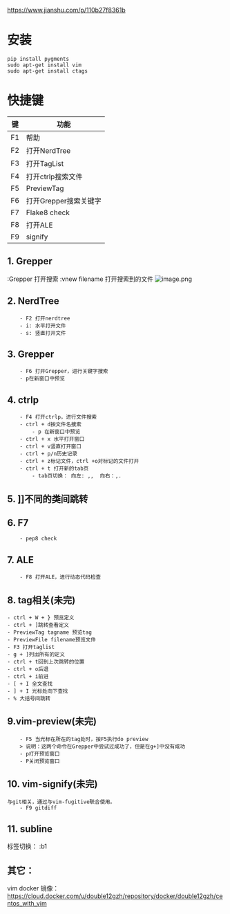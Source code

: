 https://www.jianshu.com/p/110b27f8361b

# 安装
```
pip install pygments
sudo apt-get install vim
sudo apt-get install ctags
```


# 快捷键
|键|功能|
|---|----------------			 |
|F1|帮助                                  |
|F2|打开NerdTree         			|
|F3|打开TagList					   |
|F4|打开ctrlp搜索文件				|
|F5|PreviewTag						|
|F6|打开Grepper搜索关键字   |
|F7|Flake8 check					|
|F8|打开ALE							  |
|F9|signify								   |
## 1. Grepper
:Grepper 打开搜索
 :vnew filename 打开搜索到的文件
![image.png](https://img-blog.csdnimg.cn/20181228113940322.png?x-oss-process=image/watermark,type_ZmFuZ3poZW5naGVpdGk,shadow_10,text_aHR0cHM6Ly9ibG9nLmNzZG4ubmV0L2d6aG91Yw==,size_16,color_FFFFFF,t_70)

## 2. NerdTree
		- F2 打开nerdtree
		- i: 水平打开文件
		- s: 竖直打开文件
## 3. Grepper
		- F6 打开Grepper，进行关键字搜索
		- p在新窗口中预览 

## 4. ctrlp
		- F4 打开ctrlp，进行文件搜索
		- ctrl + d按文件名搜索
			- p 在新窗口中预览
		- ctrl + x 水平打开窗口
		- ctrl + v竖直打开窗口
		- ctrl + p/n历史记录
		- ctrl + z标记文件，ctrl +o对标记的文件打开
		- ctrl + t 打开新的tab页
			- tab页切换： 向左: ,,  向右：,.
## 5. ]]不同的类间跳转
## 6. F7
		- pep8 check
## 7. ALE
		- F8 打开ALE，进行动态代码检查
## 8. tag相关(未完)
    - ctrl + W + } 预览定义
    - ctrl + ]跳转查看定义
    - PreviewTag tagname 预览tag
    - PreviewFile filename预览文件
    - F3 打开taglist
	- g + ]列出所有的定义
	- ctrl + t回到上次跳转的位置
	- ctrl + o后退
	- ctrl + i前进
	- [ + I 全文查找
	- ] + I 光标处向下查找
	- % 大括号间跳转
## 9.vim-preview(未完)
		- F5 当光标在所在的tag处时，按F5执行do preview
		> 说明：这两个命令在Grepper中尝试过成功了，但是在g+]中没有成功
		- p打开预览窗口
		- P关闭预览窗口

## 10. vim-signify(未完)
	与git相关，通过与vim-fugitive联合使用。
		- F9 gitdiff
## 11. subline

标签切换： :b1

## 其它：
vim docker 镜像：https://cloud.docker.com/u/double12gzh/repository/docker/double12gzh/centos_with_vim



